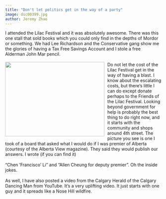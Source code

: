 ```yaml
---
title: "Don't let politics get in the way of a party"
image: dsc00399.jpg
author: Jeremy Zhao
---
```

<p>I attended the Lilac Festival and it was absolutely awesome. There was this one stall that sold books which you could only find in the depths of Mordor or something. We had Lee Richardson and the Conservative gang show me the glories of having a Tax Free Savings Account and I stole a free Alderman John Mar pencil.<br /><!-- pagebreak --><br /><a href="http://3.bp.blogspot.com/_NflgW7tnbxg/SibFD2jbVSI/AAAAAAAAAC4/_-JDa_NrNb4/s1600-h/DSC00399.JPG"><img id="BLOGGER_PHOTO_ID_5343174677896058146" style="margin: 0pt 10px 10px 0pt; float: left; cursor: pointer; width: 320px; height: 240px;" src="/file/post/dont_let_politics_get_in_the_way_of_a_party/dsc00399.jpg" border="0" alt="" /></a>Do not let the cost of the Lilac Festival get in the way of having a blast. I know about the escalating costs, but there&rsquo;s little I can do except donate perhaps to the Friends of the Lilac Festival. Looking beyond government for help is probably the best thing to do right now, and it starts with the community and shops around 4th street. The picture you see is one I took of a board that asked what I would do if I was premier of Alberta (courtesy of the Alberta View magazine). They said they would publish our answers. I wrote (if you can find it)<br /><br /><span>&ldquo;Chen &lsquo;Francisco&rsquo; Li&rdquo; and &ldquo;Allen Cheung for deputy premier&rdquo;.</span> Oh the inside jokes.<br /><br />As well, I have also posted a video from the Calgary Herald of the Calgary Dancing Man from YouTube. It&rsquo;s a very uplifting video. It just starts with one guy and it spreads like a Nose Hill wildfire.</p>
<p>&nbsp;</p>
<div>
<object width="425" height="350" data="http://www.youtube.com/v/Frd0CPYuZgU&amp;eurl" type="application/x-shockwave-flash">
<param name="src" value="http://www.youtube.com/v/Frd0CPYuZgU&amp;eurl" />
</object>
